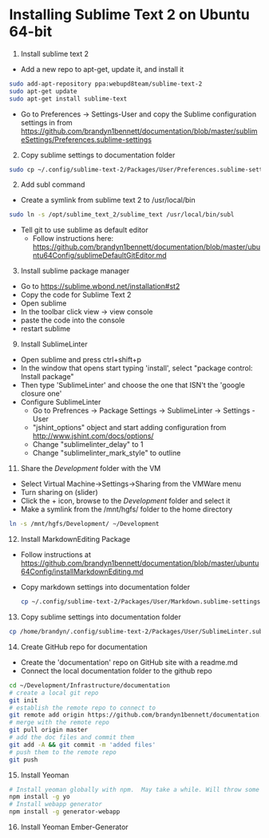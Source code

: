 Installing Sublime Text 2 on Ubuntu 64-bit
===========================================

1. Install sublime text 2
  * Add a new repo to apt-get, update it, and install it
   
  ```bash
  sudo add-apt-repository ppa:webupd8team/sublime-text-2
  sudo apt-get update
  sudo apt-get install sublime-text
  ```
  * Go to Preferences -> Settings-User and copy the Sublime configuration settings in from https://github.com/brandyn1bennett/documentation/blob/master/sublimeSettings/Preferences.sublime-settings

2. Copy sublime settings to documentation folder
  
  ```bash
  sudo cp ~/.config/sublime-text-2/Packages/User/Preferences.sublime-settings Development/Infrastructure/documentation/sublimeSettings/
  ```

2. Add subl command
  * Create a symlink from sublime text 2 to /usr/local/bin
    
  ```bash
  sudo ln -s /opt/sublime_text_2/sublime_text /usr/local/bin/subl
  ```
  * Tell git to use sublime as default editor
    - Follow instructions here: https://github.com/brandyn1bennett/documentation/blob/master/ubuntu64Config/sublimeDefaultGitEditor.md

3. Install sublime package manager
  * Go to https://sublime.wbond.net/installation#st2
  * Copy the code for Sublime Text 2
  * Open sublime
  * In the toolbar click view -> view console
  * paste the code into the console
  * restart sublime

9. Install SublimeLinter
  * Open sublime and press ctrl+shift+p
  * In the window that opens start typing 'install', select "package control: Install package"
  * Then type 'SublimeLinter' and choose the one that ISN't the 'google closure one'
  * Configure SublimeLinter
    - Go to Prefrences -> Package Settings -> SublimeLinter -> Settings - User
    - "jshint_options" object and start adding configuration from http://www.jshint.com/docs/options/
    - Change "sublimelinter_delay" to 1
    - Change "sublimelinter_mark_style" to outline

11. Share the *Development* folder with the VM
  * Select Virtual Machine->Settings->Sharing from the VMWare menu
  * Turn sharing on (slider)
  * Click the + icon, browse to the *Development* folder and select it
  * Make a symlink from the /mnt/hgfs/ folder to the home directory

  ```bash
  ln -s /mnt/hgfs/Development/ ~/Development
  ```

12. Install MarkdownEditing Package
  * Follow instructions at https://github.com/brandyn1bennett/documentation/blob/master/ubuntu64Config/installMarkdownEditing.md

* Copy markdown settings into documentation folder
    
    ```bash
    cp ~/.config/sublime-text-2/Packages/User/Markdown.sublime-settings /mnt/hgfs/Development/infrastructure/documentation/
    ```

13. Copy sublime settings into documentation folder
  
  ```bash
  cp /home/brandyn/.config/sublime-text-2/Packages/User/SublimeLinter.sublime-settings /mnt/hgfs/Development/infrastructure/documentation/
  ```

14. Create GitHub repo for documentation
  * Create the 'documentation' repo on GitHub site with a readme.md
  * Connect the local documentation folder to the github repo
  
  ```bash
  cd ~/Development/Infrastructure/documentation
  # create a local git repo
  git init
  # establish the remote repo to connect to
  git remote add origin https://github.com/brandyn1bennett/documentation.git
  # merge with the remote repo
  git pull origin master
  # add the doc files and commit them
  git add -A && git commit -m 'added files'
  # push them to the remote repo
  git push
  ```

15. Install Yeoman
  
  ```bash
  # Install yeoman globally with npm.  May take a while. Will throw some errors but it's fine
  npm install -g yo
  # Install webapp generator
  npm install -g generator-webapp
  ```

16. Install Yeoman Ember-Generator

  ```bash
  

